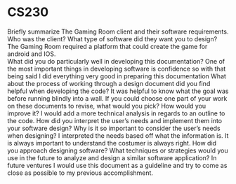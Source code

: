 # CS230
Briefly summarize The Gaming Room client and their software requirements. Who was the client? What type of software did they want you to design? The Gaming Room required a platform that could create the game for android and IOS.  
What did you do particularly well in developing this documentation? One of the most important things in developing software is confidence so with that being said I did everything very good in preparing this documentation
What about the process of working through a design document did you find helpful when developing the code? It was helpful to know what the goal was before running blindly into a wall.
If you could choose one part of your work on these documents to revise, what would you pick? How would you improve it? I would add a more technical analysis in regards to an outline to the code. 
How did you interpret the user’s needs and implement them into your software design? Why is it so important to consider the user’s needs when designing? I interpreted the needs based off what the information is. It is always important to understand the costumer is always right.
How did you approach designing software? What techniques or strategies would you use in the future to analyze and design a similar software application? In future ventures I would use this document as a guideline and try to come as close as possible to my previous accomplishment.
